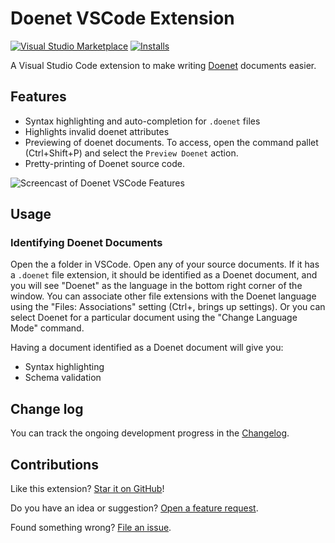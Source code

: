 # Doenet VSCode Extension

[![Visual Studio Marketplace](https://img.shields.io/visual-studio-marketplace/v/doenetml.doenet-vscode-extension?color=informational&logo=visualstudiocode&style=for-the-badge&label=VS%20Marketplace)](https://marketplace.visualstudio.com/items?itemName=doenetml.doenet-vscode-extension)
[![Installs](https://img.shields.io/visual-studio-marketplace/i/doenetml.doenet-vscode-extension?logo=visualstudiocode&color=informational&style=for-the-badge)](https://marketplace.visualstudio.com/items?itemName=doenetml.doenet-vscode-extension)

A Visual Studio Code extension to make writing [Doenet](https://doenet.org) documents easier.

## Features

-   Syntax highlighting and auto-completion for `.doenet` files
-   Highlights invalid doenet attributes
-   Previewing of doenet documents. To access, open the command pallet (Ctrl+Shift+P) and select the `Preview Doenet` action.
-   Pretty-printing of Doenet source code.

![Screencast of Doenet VSCode Features](https://github.com/doenet/DoenetML/raw/main/packages/vscode-extension/assets/extension-demo.gif)

## Usage

### Identifying Doenet Documents

Open the a folder in VSCode. Open any of your source documents. If it has a `.doenet` file extension, it should be identified as a Doenet document, and you will see "Doenet" as the language in the bottom right corner of the window. You can associate other file extensions with the Doenet language using the "Files: Associations" setting (Ctrl+, brings up settings). Or you can select Doenet for a particular document using the "Change Language Mode" command.

Having a document identified as a Doenet document will give you:

-   Syntax highlighting
-   Schema validation

## Change log

You can track the ongoing development progress in the [Changelog](CHANGELOG.md).

## Contributions

Like this extension? [Star it on GitHub](https://github.com/doenet/DoenetML/stargazers)!

Do you have an idea or suggestion? [Open a feature request](https://github.com/doenet/DoenetML/issues).

Found something wrong? [File an issue](https://github.com/doenet/DoenetML/issues).
